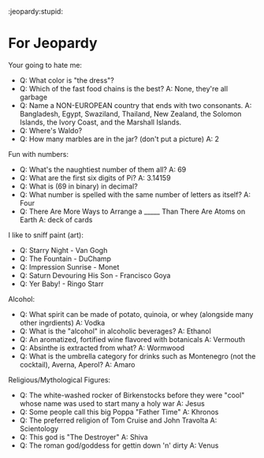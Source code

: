 :jeopardy:stupid:

# For Jeopardy
Your going to hate me:
- Q: What color is "the dress"?
- Q: Which of the fast food chains is the best? A: None, they're all garbage
- Q: Name a NON-EUROPEAN country that ends with two consonants. A: Bangladesh, Egypt, Swaziland, Thailand, New Zealand, the Solomon Islands, the Ivory Coast, and the Marshall Islands.
- Q: Where's Waldo?
- Q: How many marbles are in the jar? (don't put a picture) A: 2

Fun with numbers:
- Q: What's the naughtiest number of them all? A: 69
- Q: What are the first six digits of Pi? A: 3.14159
- Q: What is (69 in binary) in decimal?
- Q: What number is spelled with the same number of letters as itself? A: Four
- Q: There Are More Ways to Arrange a _____ Than There Are Atoms on Earth A: deck of cards

I like to sniff paint (art):
- Q: Starry Night - Van Gogh
- Q: The Fountain - DuChamp
- Q: Impression Sunrise - Monet
- Q: Saturn Devouring His Son - Francisco Goya
- Q: Yer Baby! - Ringo Starr

Alcohol:
- Q: What spirit can be made of potato, quinoia, or whey (alongside many other ingrdients) A: Vodka
- Q: What is the "alcohol" in alcoholic beverages? A: Ethanol
- Q: An aromatized, fortified wine flavored with botanicals A: Vermouth
- Q: Absinthe is extracted from what? A: Wormwood
- Q: What is the umbrella category for drinks such as Montenegro (not the cocktail), Averna, Aperol? A: Amaro

Religious/Mythological Figures:
- Q: The white-washed rocker of Birkenstocks before they were "cool" whose name was used to start many a holy war A: Jesus
- Q: Some people call this big Poppa "Father Time" A: Khronos
- Q: The preferred religion of Tom Cruise and John Travolta A: Scientology
- Q: This god is "The Destroyer" A: Shiva
- Q: The roman god/goddess for gettin down 'n' dirty A: Venus
